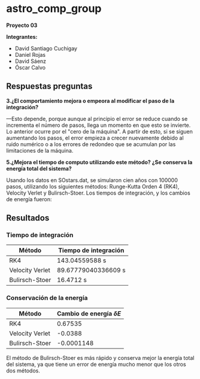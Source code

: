 # astro_comp_group
**Proyecto 03**

**Integrantes:**
- David Santiago Cuchigay 
- Daniel Rojas
- David Sáenz 
- Óscar Calvo
## Respuestas preguntas
**3.¿El comportamiento mejora o empeora al modificar el paso de la integración?**

—Esto depende, porque aunque al principio el error se reduce cuando se incrementa el número de pasos, llega un momento en que esto se invierte. Lo anterior ocurre por el "cero de la máquina". A partir de esto, si se siguen aumentando los pasos, el error empieza a crecer nuevamente debido al ruido numérico o a los errores de redondeo que se acumulan por las limitaciones de la máquina.

**5.¿Mejora el tiempo de computo utilizando este método? ¿Se conserva la energía total del sistema?**

Usando los datos en SOstars.dat, se simularon cien años con 100000 pasos, utilizando los siguientes métodos: Runge-Kutta Orden 4 (RK4), Velocity Verlet y Bulirsch-Stoer. Los tiempos de integración, y los cambios de energía fueron:

## Resultados
### Tiempo de integración
| Método              | Tiempo de integración |
|---------------------|----------------------|
| RK4                 | 143.04559588 s       |
| Velocity Verlet     | 89.67779040336609 s  |
| Bulirsch-Stoer      | 16.4712 s            |

### Conservación de la energía
| Método              | Cambio de energía $\delta E$   |
|---------------------|----------------------|
|RK4                  | 0.67535              |
|Velocity Verlet      | -0.0388              |
|Bulirsch-Stoer       | -0.0001148           |


El método de Bulirsch-Stoer es más rápido y conserva mejor la energía total del sistema, ya que tiene un error de energía mucho menor que los otros dos métodos.
